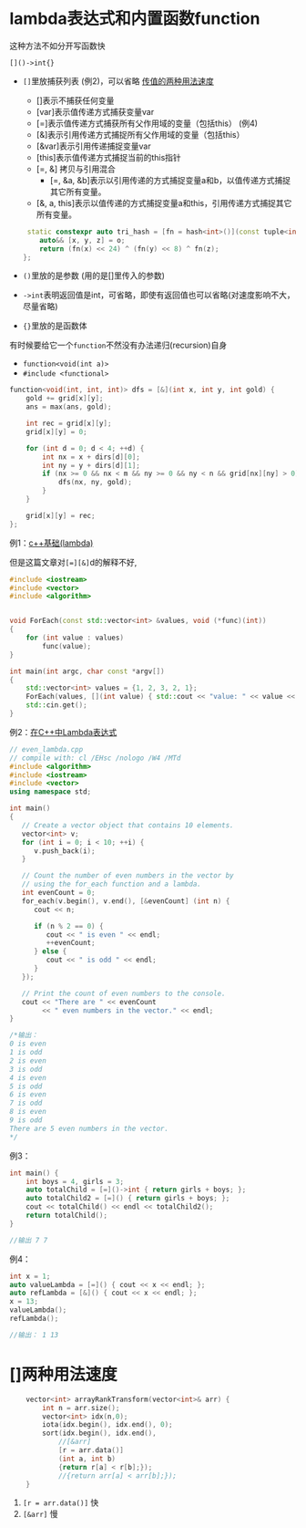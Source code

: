 # lambda表达式和内置函数function
这种方法不如分开写函数快

`[]()->int{}`

-   `[]`里放捕获列表 (例2)，可以省略 [传值的两种用法速度](#[]两种用法速度)

    -   []表示不捕获任何变量
    -   [var]表示值传递方式捕获变量var
    -   [=]表示值传递方式捕获所有父作用域的变量（包括this） (例4)
    -   [&]表示引用传递方式捕捉所有父作用域的变量（包括this）
    -   [&var]表示引用传递捕捉变量var
    -   [this]表示值传递方式捕捉当前的this指针
    -   [=, &] 拷贝与引用混合
        -   [=, &a, &b]表示以引用传递的方式捕捉变量a和b，以值传递方式捕捉其它所有变量。
    - [&, a, this]表示以值传递的方式捕捉变量a和this，引用传递方式捕捉其它所有变量。
    ```cpp
     static constexpr auto tri_hash = [fn = hash<int>()](const tuple<int, int, int>& o) -> size_t {
        auto&& [x, y, z] = o;
        return (fn(x) << 24) ^ (fn(y) << 8) ^ fn(z);
    };
    ```

-   `()`里放的是参数 (用的是[]里传入的参数)

-   `->int`表明返回值是int，可省略，即使有返回值也可以省略(对速度影响不大，尽量省略)

-   `{}`里放的是函数体

有时候要给它一个`function`不然没有办法递归(recursion)自身
- `function<void(int a)>`
- `#include <functional>`
```cpp
function<void(int, int, int)> dfs = [&](int x, int y, int gold) {
    gold += grid[x][y];
    ans = max(ans, gold);

    int rec = grid[x][y];
    grid[x][y] = 0;

    for (int d = 0; d < 4; ++d) {
        int nx = x + dirs[d][0];
        int ny = y + dirs[d][1];
        if (nx >= 0 && nx < m && ny >= 0 && ny < n && grid[nx][ny] > 0) {
            dfs(nx, ny, gold);
        }
    }

    grid[x][y] = rec;
};
```

例1：[c++基础(lambda)](https://www.jianshu.com/p/6482fbd3abdf)

但是这篇文章对`[=][&]`d的解释不好,

```cpp
#include <iostream>
#include <vector>
#include <algorithm>


void ForEach(const std::vector<int> &values, void (*func)(int))
{
    for (int value : values)
        func(value);
}

int main(int argc, char const *argv[])
{
    std::vector<int> values = {1, 2, 3, 2, 1};
    ForEach(values, [](int value) { std::cout << "value: " << value << std::endl; });
    std::cin.get();
}
```

例2：[在C++中Lambda表达式](https://docs.microsoft.com/zh-cn/previous-versions/dd293608\(v=vs.110\)?redirectedfrom=MSDN)

```cpp
// even_lambda.cpp
// compile with: cl /EHsc /nologo /W4 /MTd
#include <algorithm>
#include <iostream>
#include <vector>
using namespace std;

int main() 
{
   // Create a vector object that contains 10 elements.
   vector<int> v;
   for (int i = 0; i < 10; ++i) {
      v.push_back(i);
   }

   // Count the number of even numbers in the vector by 
   // using the for_each function and a lambda.
   int evenCount = 0;
   for_each(v.begin(), v.end(), [&evenCount] (int n) {
      cout << n;

      if (n % 2 == 0) {
         cout << " is even " << endl;
         ++evenCount;
      } else {
         cout << " is odd " << endl;
      }
   });

   // Print the count of even numbers to the console.
   cout << "There are " << evenCount 
        << " even numbers in the vector." << endl;
}

/*输出：
0 is even
1 is odd
2 is even
3 is odd
4 is even
5 is odd
6 is even
7 is odd
8 is even
9 is odd
There are 5 even numbers in the vector.
*/
```

例3：

```cpp
int main() { 
	int boys = 4, girls = 3; 
	auto totalChild = [=]()->int { return girls + boys; };
	auto totalChild2 = [=]() { return girls + boys; };
	cout << totalChild() << endl << totalChild2();
	return totalChild(); 
}

//输出 7 7
```

例4：

```cpp
int x = 1;
auto valueLambda = [=]() { cout << x << endl; };
auto refLambda = [&]() { cout << x << endl; };
x = 13;
valueLambda();
refLambda();

//输出： 1 13
```

# []两种用法速度

```cpp
    vector<int> arrayRankTransform(vector<int>& arr) {
        int n = arr.size();
        vector<int> idx(n,0);
        iota(idx.begin(), idx.end(), 0);
        sort(idx.begin(), idx.end(), 
            //[&arr]
            [r = arr.data()]
            (int a, int b)
            {return r[a] < r[b];});
            //{return arr[a] < arr[b];});
    }
```

1. `[r = arr.data()]` 快
2. `[&arr]` 慢